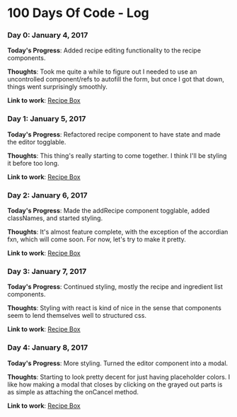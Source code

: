 # 100 Days Of Code - Log

### Day 0: January 4, 2017

**Today's Progress**: Added recipe editing functionality to the recipe components.

**Thoughts**: Took me quite a while to figure out I needed to use an uncontrolled component/refs to autofill the form, but once I got that down, things went surprisingly smoothly.

**Link to work**: [Recipe Box](http://codepen.io/ben24c/pen/BQeYEg)

### Day 1: January 5, 2017

**Today's Progress**: Refactored recipe component to have state and made the editor togglable.

**Thoughts**: This thing's really starting to come together. I think I'll be styling it before too long.

**Link to work**: [Recipe Box](http://codepen.io/ben24c/pen/BQeYEg)

### Day 2: January 6, 2017

**Today's Progress**: Made the addRecipe component togglable, added classNames, and started styling.

**Thoughts**: It's almost feature complete, with the exception of the accordian fxn, which will come soon. For now, let's try to make it pretty.

**Link to work**: [Recipe Box](http://codepen.io/ben24c/pen/BQeYEg)

### Day 3: January 7, 2017
**Today's Progress**: Continued styling, mostly the recipe and ingredient list components.

**Thoughts**: Styling with react is kind of nice in the sense that components seem to lend themselves well to structured css.

**Link to work**: [Recipe Box](http://codepen.io/ben24c/pen/BQeYEg)

### Day 4: January 8, 2017
**Today's Progress**: More styling. Turned the editor component into a modal.

**Thoughts**: Starting to look pretty decent for just having placeholder colors. I like how making a modal that closes by clicking on the grayed out parts is as simple as attaching the onCancel method.

**Link to work**: [Recipe Box](http://codepen.io/ben24c/pen/BQeYEg)

